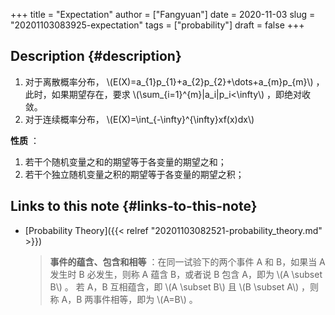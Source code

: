 +++
title = "Expectation"
author = ["Fangyuan"]
date = 2020-11-03
slug = "20201103083925-expectation"
tags = ["probability"]
draft = false
+++

## Description {#description}

1.  对于离散概率分布， \\(E(X)=a\_{1}p\_{1}+a\_{2}p\_{2}+\dots+a\_{m}p\_{m}\\) ，此时，如果期望存在，要求 \\(\sum\_{i=1}^{m}|a\_i|p\_i<\infty\\) ，即绝对收敛。
2.  对于连续概率分布， \\(E(X)=\int\_{-\infty}^{\infty}xf(x)dx\\)

**性质** ：

1.  若干个随机变量之和的期望等于各变量的期望之和；
2.  若干个独立随机变量之积的期望等于各变量的期望之积；


## Links to this note {#links-to-this-note}

-   [Probability Theory]({{< relref "20201103082521-probability_theory.md" >}})

    >   **事件的蕴含、包含和相等** ：在同一试验下的两个事件 A 和 B，如果当 A 发生时 B 必发生，则称 A 蕴含 B，或者说 B 包含 A，即为 \\(A \subset B\\) 。
    > 若 A，B 互相蕴含，即 \\(A \subset B\\) 且 \\(B \subset A\\) ，则称 A，B 两事件相等，即为 \\(A=B\\) 。

